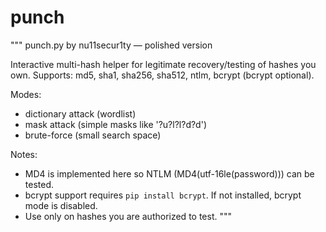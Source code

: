 # punch
"""
punch.py by nu11secur1ty — polished version

Interactive multi-hash helper for legitimate recovery/testing of hashes you own.
Supports: md5, sha1, sha256, sha512, ntlm, bcrypt (bcrypt optional).

Modes:
  - dictionary attack (wordlist)
  - mask attack (simple masks like '?u?l?l?d?d')
  - brute-force (small search space)

Notes:
 - MD4 is implemented here so NTLM (MD4(utf-16le(password))) can be tested.
 - bcrypt support requires `pip install bcrypt`. If not installed, bcrypt mode is disabled.
 - Use only on hashes you are authorized to test.
"""
